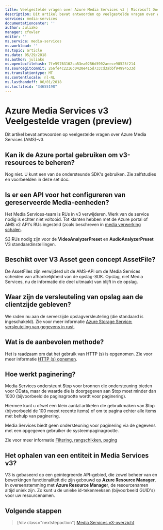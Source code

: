 ```yaml
---
title: Veelgestelde vragen over Azure Media Services v3 | Microsoft Docs
description: Dit artikel bevat antwoorden op veelgestelde vragen over Azure Media Services-v3.
services: media-services
documentationcenter: ''
author: Juliako
manager: cfowler
editor: ''
ms.service: media-services
ms.workload: ''
ms.topic: article
ms.date: 05/29/2018
ms.author: juliako
ms.openlocfilehash: 7fe59763162ca53ea0256d5902aeece90525f214
ms.sourcegitcommit: 266fe4c2216c0420e415d733cd3abbf94994533d
ms.translationtype: MT
ms.contentlocale: nl-NL
ms.lasthandoff: 06/01/2018
ms.locfileid: "34655198"
---
```

# <a name="azure-media-services-v3-preview-frequently-asked-questions"></a>Azure Media Services v3 Veelgestelde vragen (preview)

Dit artikel bevat antwoorden op veelgestelde vragen over Azure Media Services (AMS)-v3.

## <a name="can-i-use-the-azure-portal-to-manage-v3-resources"></a>Kan ik de Azure portal gebruiken om v3-resources te beheren?

Nog niet. U kunt een van de ondersteunde SDK's gebruiken. Zie zelfstudies en voorbeelden in deze set doc.

## <a name="is-there-an-api-for-configuring-media-reserved-units"></a>Is er een API voor het configureren van gereserveerde Media-eenheden?

Het Media Services-team is RUs in v3 verwijderen. Werk van de service nodig is echter niet voltooid. Tot klanten hebben met de Azure portal of AMS v2 API's RUs ingesteld (zoals beschreven in [media verwerking schalen](../previous/media-services-scale-media-processing-overview.md). 

S3 RUs nodig zijn voor de **VideoAnalyzerPreset** en **AudioAnalyzerPreset** V3 standaardinstellingen.

## <a name="does-v3-asset-have-no-assetfile-concept"></a>Beschikt over V3 Asset geen concept AssetFile?

De AssetFiles zijn verwijderd uit de AMS-API om de Media Services scheiden van afhankelijkheid van de opslag-SDK. Opslag, niet Media Services, nu de informatie die deel uitmaakt van blijft in de opslag. 

## <a name="where-did-client-side-storage-encryption-go"></a>Waar zijn de versleuteling van opslag aan de clientzijde gebleven?

We raden nu aan de serverzijde opslagversleuteling (die standaard is ingeschakeld). Zie voor meer informatie [Azure Storage Service: versleuteling van gegevens in rust](https://docs.microsoft.com/azure/storage/common/storage-service-encryption).

## <a name="what-is-the-recommended-upload-method"></a>Wat is de aanbevolen methode?

Het is raadzaam om dat het gebruik van HTTP (s) is opgenomen. Zie voor meer informatie [HTTP (s) opnemen](job-input-from-http-how-to.md).

## <a name="how-does-pagination-work"></a>Hoe werkt paginering?

Media Services ondersteunt $top voor bronnen die ondersteuning bieden voor OData, maar de waarde die is doorgegeven aan $top moet minder dan 1000 (bijvoorbeeld de paginagrootte wordt voor paginering).

Hiermee kunt u ofwel een klein aantal artikelen die gebruikmaken van $top (bijvoorbeeld de 100 meest recente items) of om te pagina echter alle items met behulp van paginering. 

Media Services biedt geen ondersteuning voor paginering via de gegevens met een opgegeven gebruiker de systeempaginagrootte.

Zie voor meer informatie [Filtering, rangschikken, paging](assets-concept.md#filtering-ordering-paging)

## <a name="how-to-retrieve-an-entity-in-media-services-v3"></a>Het ophalen van een entiteit in Media Services v3?

V3 is gebaseerd op een geïntegreerde API-gebied, die zowel beheer van en bewerkingen functionaliteit die zijn gebouwd op **Azure Resource Manager**. In overeenstemming met **Azure Resource Manager**, de resourcenamen altijd uniek zijn. Zo kunt u de unieke id-tekenreeksen (bijvoorbeeld GUID's) voor uw resourcenamen. 

## <a name="next-steps"></a>Volgende stappen

> [!div class="nextstepaction"]
> [Media Services v3-overzicht](media-services-overview.md)
